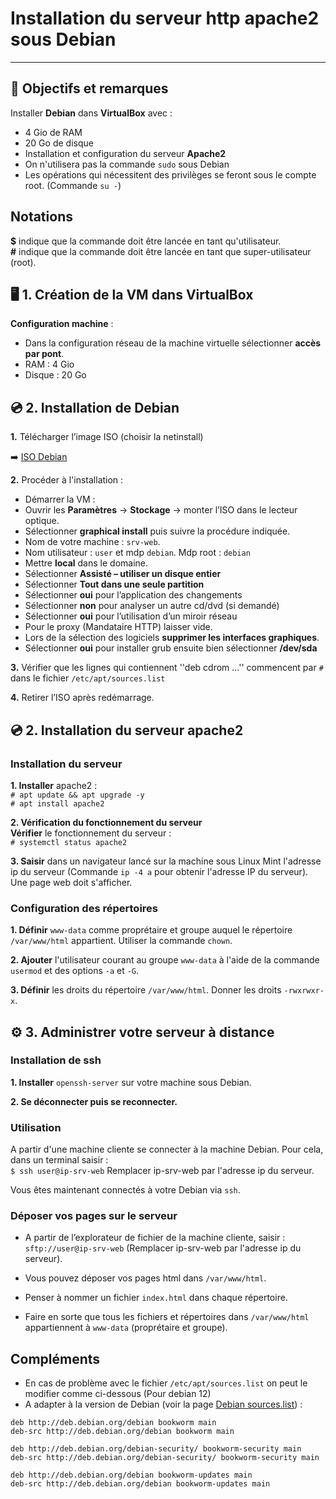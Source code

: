 # Installation du serveur http apache2 sous Debian

----
## 🎯 Objectifs et remarques
Installer **Debian** dans **VirtualBox** avec :

- 4 Gio de RAM
- 20 Go de disque
- Installation et configuration du serveur **Apache2**
- On n'utilisera pas la commande `sudo` sous Debian
- Les opérations qui nécessitent des privilèges se feront sous le compte root. (Commande `su -`)


## Notations
**$** indique que la commande doit être lancée en tant qu'utilisateur.  
 **#** indique que la commande doit être lancée en tant que super-utilisateur (root).

## 🖥️ 1. Création de la VM dans VirtualBox

**Configuration machine** :  

  * Dans la configuration réseau de la machine virtuelle sélectionner **accès par pont**.
  * RAM : 4 Gio
  * Disque : 20 Go
  
## 💿 2. Installation de Debian
**1.** Télécharger l’image ISO (choisir la netinstall)

➡️  [ISO Debian](https://www.debian.org/distrib/)

**2.** Procéder à l'installation :

  * Démarrer la VM :
  * Ouvrir les **Paramètres** → **Stockage** → monter l’ISO dans le lecteur optique.
  * Sélectionner **graphical install** puis suivre la procédure indiquée.
  * Nom de votre machine : `srv-web`.
  * Nom utilisateur : `user` et mdp `debian`. Mdp root : `debian`
  * Mettre **local** dans le domaine.
  * Sélectionner **Assisté – utiliser un disque entier**
  * Sélectionner **Tout dans une seule partition**
  * Sélectionner **oui** pour l’application des changements
  * Sélectionner **non** pour analyser un autre cd/dvd (si demandé)
  * Sélectionner **oui** pour l’utilisation d’un miroir réseau
  * Pour le proxy (Mandataire HTTP) laisser vide.
  * Lors de la sélection des logiciels **supprimer les interfaces graphiques**.
  * Sélectionner **oui** pour installer grub ensuite bien sélectionner **/dev/sda**

**3.** Vérifier que les lignes qui contiennent ''deb cdrom ...'' commencent par `#` dans le fichier `/etc/apt/sources.list` 

**4.** Retirer l’ISO après redémarrage.

## 💿 2. Installation du serveur apache2

### Installation du serveur

**1. Installer** apache2 :  
<code bash># apt update && apt upgrade -y</code>  
<code bash># apt install apache2</code>


**2. Vérification du fonctionnement du serveur**  
**Vérifier** le fonctionnement du serveur :  
<code bash># systemctl status apache2</code>

**3. Saisir** dans un navigateur lancé sur la machine sous Linux Mint l'adresse ip du serveur (Commande `ip -4 a` pour obtenir l'adresse IP du serveur). Une page web doit s'afficher.

### Configuration des répertoires

**1. Définir** `www-data` comme proprétaire et groupe auquel le répertoire `/var/www/html` appartient. Utiliser la commande `chown`.

**2. Ajouter** l'utilisateur courant au groupe `www-data`  à l'aide de la commande `usermod` et des options `-a` et `-G`.

**3. Définir** les droits du répertoire `/var/www/html`. Donner les droits `-rwxrwxr-x`.



## ⚙️  3. Administrer votre serveur à distance
### Installation de ssh
**1. Installer** `openssh-server` sur votre machine sous Debian.

**2. Se déconnecter puis se reconnecter.**

### Utilisation 

A partir d'une machine cliente se connecter à la machine Debian. Pour cela, dans un terminal saisir :  
<code bash>$ ssh user@ip-srv-web</code> 
Remplacer ip-srv-web par l'adresse ip du serveur.

Vous êtes maintenant connectés à votre Debian via `ssh`.

### Déposer vos pages sur le serveur
  * A partir de l’explorateur de fichier de la machine cliente, saisir : `sftp://user@ip-srv-web` (Remplacer ip-srv-web par l'adresse ip du serveur).

  * Vous pouvez déposer vos pages html dans `/var/www/html`.   
  * Penser à nommer un fichier `index.html` dans chaque répertoire. 
  * Faire en sorte que tous les fichiers et répertoires dans `/var/www/html` appartiennent à `www-data` (proprétaire et groupe). 

## Compléments 
  * En cas de problème avec le fichier `/etc/apt/sources.list` on peut le modifier comme ci-dessous (Pour debian 12)
  * A adapter à la version de Debian (voir la page [Debian sources.list](https://wiki.debian.org/fr/SourcesList)) :
```
deb http://deb.debian.org/debian bookworm main
deb-src http://deb.debian.org/debian bookworm main

deb http://deb.debian.org/debian-security/ bookworm-security main
deb-src http://deb.debian.org/debian-security/ bookworm-security main

deb http://deb.debian.org/debian bookworm-updates main
deb-src http://deb.debian.org/debian bookworm-updates main

```
